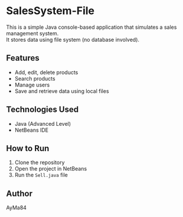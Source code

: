 # SalesSystem-File

This is a simple Java console-based application that simulates a sales management system.  
It stores data using file system (no database involved).

## Features
- Add, edit, delete products
- Search products
- Manage users
- Save and retrieve data using local files

## Technologies Used
- Java (Advanced Level)
- NetBeans IDE

## How to Run
1. Clone the repository
2. Open the project in NetBeans
3. Run the `Sell.java` file

## Author
AyMa84

